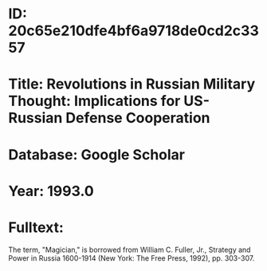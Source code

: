 # ID: 20c65e210dfe4bf6a9718de0cd2c3357
# Title: Revolutions in Russian Military Thought: Implications for US-Russian Defense Cooperation
# Database: Google Scholar
# Year: 1993.0
# Fulltext:
The term, "Magician," is borrowed from William C. Fuller, Jr., Strategy and Power in Russia 1600-1914 (New York: The Free Press, 1992), pp.
303-307.